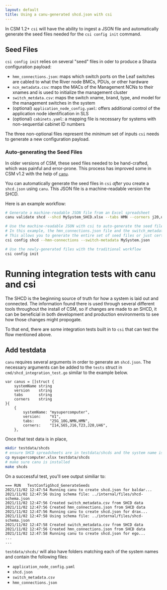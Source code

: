 ```yaml
---
layout: default
title: Using a canu-generated shcd.json with csi
---
```


In CSM 1.2+ `csi` will have the ability to ingest a JSON file and automatically generate the seed files needed for the `csi config init` command.

## Seed Files

`csi config init` relies on several "seed" files in oder to produce a Shasta configuration payload:

- `hmn_connections.json`: maps which switch ports on the Leaf switches are cabled to what the River node BMCs, PDUs, or other hardware
- `ncn_metadata.csv`: maps the MACs of the Management NCNs to their xnames and is used to initialize the management cluster
- `switch_metdata.csv`: maps the switch xname, brand, type, and model for the management switches in the system
- (optional) `application_node_config.yaml`: offers additional control of the application node identification in SLS
- (optional) `cabinets.yaml`: a mapping file is necessary for systems with non-sequential cabinet ID numbers

The three non-optional files represent the _minimum_ set of inputs `csi` needs to generate a new configuration payload.  

### Auto-generating the Seed Files

In older versions of CSM, these seed files needed to be hand-crafted, which was painful and error-prone.  This process has improved some in CSM v1.2 with the help of [`canu`](https://github.com/Cray-HPE/canu).

You can automatically generate the seed files in `csi` _after_ you create a `shcd.json` using `canu`.  This JSON file is a machine-readable version the SHCD.

Here is an example workflow:

```bash
# Generate a machine-readable JSON file from an Excel spreadsheet
canu validate shcd --shcd MySystem_SHCD.xlsx --tabs HMN --corners j20,u53 -a v1 --out MySystem.json

# Use the machine-readable JSON with csi to auto-generate the seed files
# In this example, the hmn_connections.json file and the switch_metadata.csv are being generated
# This allows you to generate the entire set of seed files or just certain ones
csi config shcd --hmn-connections --switch-metadata MySystem.json

# Use the newly-generated files with the traditional workflow
csi config init
```

# Running integration tests with canu and csi

The SHCD is the beginning source of truth for how a system is laid out and connected.  The information found there is used through several different tools throughout the install of CSM, so if changes are made to an SHCD, it can be beneficial in both development and production environments to see how those changes might propogate.

To that end, there are some integration tests built in to `csi` that can test the flow mentioned above. 


## Add testdata

`canu` requires several arguments in order to generate an `shcd.json`.  The necessary arguments can be added to the `tests` struct in `cmd/shcd_integration_test.go` similar to the example below.

```
var canus = []struct {
	systemName string
	version    string
	tabs       string
	corners    string
}{
	{
		systemName: "mysupercomputer",
		version:    "V1",
		tabs:       "25G_10G,NMN,HMN",
		corners:    "I14,S65,J16,T23,J20,U46",
	},
```

Once that test data is in place,

```bash
mkdir testdata/shcds
# ensure SHCD spreadsheets are in testdata/shcds and the system name is somewhere in the filename
cp mysupercomputer.xlsx testdata/shcds
# make sure canu is installed
make shcds
```

On a successful test, you'll see output similiar to:

```
=== RUN   TestConfigShcd_GenerateSeeds
2021/11/02 12:47:54 Running canu to create shcd.json for baldar...
2021/11/02 12:47:56 Using schema file: ../internal/files/shcd-schema.json
2021/11/02 12:47:56 Created switch_metadata.csv from SHCD data
2021/11/02 12:47:56 Created hmn_connections.json from SHCD data
2021/11/02 12:47:56 Running canu to create shcd.json for drax...
2021/11/02 12:47:58 Using schema file: ../internal/files/shcd-schema.json
2021/11/02 12:47:58 Created switch_metadata.csv from SHCD data
2021/11/02 12:47:56 Created hmn_connections.json from SHCD data
2021/11/02 12:47:58 Running canu to create shcd.json for ego...
...
...
```

`testdata/shcds/` will also have folders matching each of the system names and contain the following files:

- `application_node_config.yaml`
- `shcd.json`
- `switch_metadata.csv`
- `hmn_connections.json`
